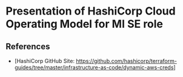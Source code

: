 # Presentation of HashiCorp Cloud Operating Model for MI SE role




## References
- [HashiCorp GitHub Site: https://github.com/hashicorp/terraform-guides/tree/master/infrastructure-as-code/dynamic-aws-creds]
